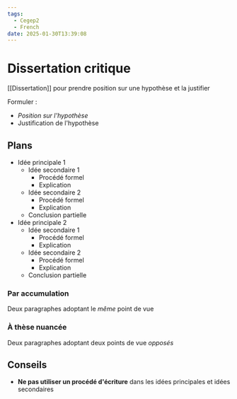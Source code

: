 ```yaml
---
tags:
  - Cegep2
  - French
date: 2025-01-30T13:39:08
---
```


# Dissertation critique

[[Dissertation]] pour prendre position sur une hypothèse et la justifier

Formuler :

- *Position sur l'hypothèse*
- Justification de l'hypothèse

## Plans

- Idée principale 1
	- Idée secondaire 1
		- Procédé formel
		- Explication
	- Idée secondaire 2
		- Procédé formel
		- Explication
	- Conclusion partielle
- Idée principale 2
	- Idée secondaire 1
		- Procédé formel
		- Explication
	- Idée secondaire 2
		- Procédé formel
		- Explication
	- Conclusion partielle

### Par accumulation

Deux paragraphes adoptant le *même* point de vue

### À thèse nuancée

Deux paragraphes adoptant deux points de vue *opposés*

## Conseils

- **Ne pas utiliser un procédé d'écriture** dans les idées principales et idées secondaires